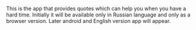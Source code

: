 This is the app that provides quotes which can help you when you have a hard time.
Initially it will be available only in Russian language and only as a browser version.
Later android and English version app will appear.
